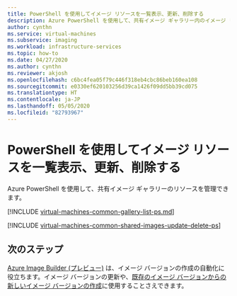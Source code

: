```yaml
---
title: PowerShell を使用してイメージ リソースを一覧表示、更新、削除する
description: Azure PowerShell を使用して、共有イメージ ギャラリー内のイメージ リソースを一覧表示、更新、および削除します。
author: cynthn
ms.service: virtual-machines
ms.subservice: imaging
ms.workload: infrastructure-services
ms.topic: how-to
ms.date: 04/27/2020
ms.author: cynthn
ms.reviewer: akjosh
ms.openlocfilehash: c6bc4fea05f79c446f318eb4cbc86beb160ea108
ms.sourcegitcommit: e0330ef620103256d39ca1426f09dd5bb39cd075
ms.translationtype: HT
ms.contentlocale: ja-JP
ms.lasthandoff: 05/05/2020
ms.locfileid: "82793967"
---
```

# <a name="list-update-and-delete-image-resources-using-powershell"></a>PowerShell を使用してイメージ リソースを一覧表示、更新、削除する 

Azure PowerShell を使用して、共有イメージ ギャラリーのリソースを管理できます。

[!INCLUDE [virtual-machines-common-gallery-list-ps.md](../../includes/virtual-machines-common-gallery-list-ps.md)]

[!INCLUDE [virtual-machines-common-shared-images-update-delete-ps](../../includes/virtual-machines-common-shared-images-update-delete-ps.md)]

## <a name="next-steps"></a>次のステップ

[Azure Image Builder (プレビュー)](./linux/image-builder-overview.md) は、イメージ バージョンの作成の自動化に役立ちます。イメージ バージョンの更新や、[既存のイメージ バージョンからの新しいイメージ バージョンの作成](./linux/image-builder-gallery-update-image-version.md)に使用することさえできます。
